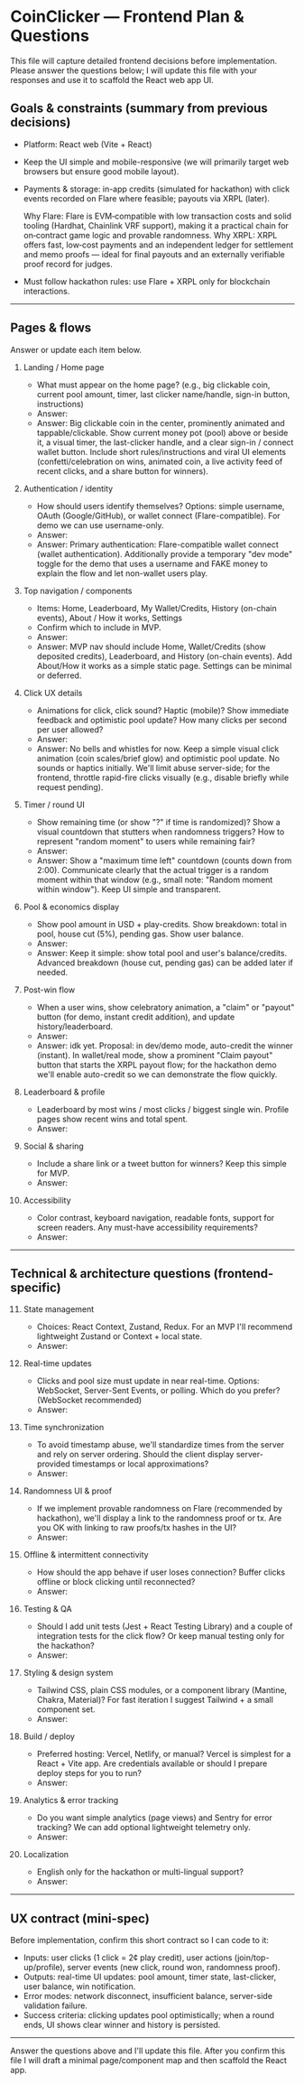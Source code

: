 # CoinClicker — Frontend Plan & Questions

This file will capture detailed frontend decisions before implementation. Please answer the questions below; I will update this file with your responses and use it to scaffold the React web app UI.

## Goals & constraints (summary from previous decisions)
- Platform: React web (Vite + React)
- Keep the UI simple and mobile-responsive (we will primarily target web browsers but ensure good mobile layout).
- Payments & storage: in-app credits (simulated for hackathon) with click events recorded on Flare where feasible; payouts via XRPL (later).
  
    Why Flare: Flare is EVM‑compatible with low transaction costs and solid tooling (Hardhat, Chainlink VRF support), making it a practical chain for on‑contract game logic and provable randomness. Why XRPL: XRPL offers fast, low‑cost payments and an independent ledger for settlement and memo proofs — ideal for final payouts and an externally verifiable proof record for judges.
- Must follow hackathon rules: use Flare + XRPL only for blockchain interactions.

---

## Pages & flows
Answer or update each item below.

1. Landing / Home page
   - What must appear on the home page? (e.g., big clickable coin, current pool amount, timer, last clicker name/handle, sign-in button, instructions)
   - Answer:
    - Answer: Big clickable coin in the center, prominently animated and tappable/clickable. Show current money pot (pool) above or beside it, a visual timer, the last-clicker handle, and a clear sign-in / connect wallet button. Include short rules/instructions and viral UI elements (confetti/celebration on wins, animated coin, a live activity feed of recent clicks, and a share button for winners).

2. Authentication / identity
   - How should users identify themselves? Options: simple username, OAuth (Google/GitHub), or wallet connect (Flare-compatible). For demo we can use username-only.
   - Answer:
    - Answer: Primary authentication: Flare-compatible wallet connect (wallet authentication). Additionally provide a temporary "dev mode" toggle for the demo that uses a username and FAKE money to explain the flow and let non-wallet users play.
3. Top navigation / components
   - Items: Home, Leaderboard, My Wallet/Credits, History (on-chain events), About / How it works, Settings
   - Confirm which to include in MVP.
   - Answer:
    - Answer: MVP nav should include Home, Wallet/Credits (show deposited credits), Leaderboard, and History (on-chain events). Add About/How it works as a simple static page. Settings can be minimal or deferred.
4. Click UX details
   - Animations for click, click sound? Haptic (mobile)? Show immediate feedback and optimistic pool update? How many clicks per second per user allowed?
   - Answer:
    - Answer: No bells and whistles for now. Keep a simple visual click animation (coin scales/brief glow) and optimistic pool update. No sounds or haptics initially. We'll limit abuse server-side; for the frontend, throttle rapid-fire clicks visually (e.g., disable briefly while request pending).
5. Timer / round UI
   - Show remaining time (or show "?" if time is randomized)? Show a visual countdown that stutters when randomness triggers? How to represent "random moment" to users while remaining fair?
   - Answer:
    - Answer: Show a "maximum time left" countdown (counts down from 2:00). Communicate clearly that the actual trigger is a random moment within that window (e.g., small note: "Random moment within window"). Keep UI simple and transparent.
6. Pool & economics display
   - Show pool amount in USD + play-credits. Show breakdown: total in pool, house cut (5%), pending gas. Show user balance.
   - Answer:
    - Answer: Keep it simple: show total pool and user's balance/credits. Advanced breakdown (house cut, pending gas) can be added later if needed.
7. Post-win flow
   - When a user wins, show celebratory animation, a "claim" or "payout" button (for demo, instant credit addition), and update history/leaderboard.
   - Answer:
    - Answer: idk yet. Proposal: in dev/demo mode, auto-credit the winner (instant). In wallet/real mode, show a prominent "Claim payout" button that starts the XRPL payout flow; for the hackathon demo we'll enable auto-credit so we can demonstrate the flow quickly.
8. Leaderboard & profile
   - Leaderboard by most wins / most clicks / biggest single win. Profile pages show recent wins and total spent.
   - Answer:

9. Social & sharing
   - Include a share link or a tweet button for winners? Keep this simple for MVP.
   - Answer:

10. Accessibility
    - Color contrast, keyboard navigation, readable fonts, support for screen readers. Any must-have accessibility requirements?
    - Answer:

---

## Technical & architecture questions (frontend-specific)

11. State management
    - Choices: React Context, Zustand, Redux. For an MVP I'll recommend lightweight Zustand or Context + local state.
    - Answer:

12. Real-time updates
    - Clicks and pool size must update in near real-time. Options: WebSocket, Server-Sent Events, or polling. Which do you prefer? (WebSocket recommended)
    - Answer:

13. Time synchronization
    - To avoid timestamp abuse, we'll standardize times from the server and rely on server ordering. Should the client display server-provided timestamps or local approximations?
    - Answer:

14. Randomness UI & proof
    - If we implement provable randomness on Flare (recommended by hackathon), we'll display a link to the randomness proof or tx. Are you OK with linking to raw proofs/tx hashes in the UI?
    - Answer:

15. Offline & intermittent connectivity
    - How should the app behave if user loses connection? Buffer clicks offline or block clicking until reconnected?
    - Answer:

16. Testing & QA
    - Should I add unit tests (Jest + React Testing Library) and a couple of integration tests for the click flow? Or keep manual testing only for the hackathon?
    - Answer:

17. Styling & design system
    - Tailwind CSS, plain CSS modules, or a component library (Mantine, Chakra, Material)? For fast iteration I suggest Tailwind + a small component set.
    - Answer:

18. Build / deploy
    - Preferred hosting: Vercel, Netlify, or manual? Vercel is simplest for a React + Vite app. Are credentials available or should I prepare deploy steps for you to run?
    - Answer:

19. Analytics & error tracking
    - Do you want simple analytics (page views) and Sentry for error tracking? We can add optional lightweight telemetry only.
    - Answer:

20. Localization
    - English only for the hackathon or multi-lingual support?
    - Answer:

---

## UX contract (mini-spec)
Before implementation, confirm this short contract so I can code to it:
- Inputs: user clicks (1 click = 2¢ play credit), user actions (join/top-up/profile), server events (new click, round won, randomness proof).
- Outputs: real-time UI updates: pool amount, timer state, last-clicker, user balance, win notification.
- Error modes: network disconnect, insufficient balance, server-side validation failure.
- Success criteria: clicking updates pool optimistically; when a round ends, UI shows clear winner and history is persisted.

---

Answer the questions above and I'll update this file. After you confirm this file I will draft a minimal page/component map and then scaffold the React app.
